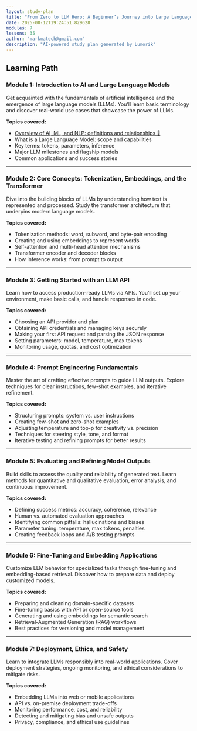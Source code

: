 ```yaml
---
layout: study-plan
title: "From Zero to LLM Hero: A Beginner’s Journey into Large Language Models"
date: 2025-08-12T19:24:51.829628
modules: 7
lessons: 35
author: "markmatech@gmail.com"
description: "AI-powered study plan generated by Lumorik"
---
```


## Learning Path

### Module 1: Introduction to AI and Large Language Models

Get acquainted with the fundamentals of artificial intelligence and the emergence of large language models (LLMs). You’ll learn basic terminology and discover real-world use cases that showcase the power of LLMs.

**Topics covered:**

- [Overview of AI, ML, and NLP: definitions and relationships 📖](https://lumorikllc.github.io/learn/content/a23f2f35-2cd5-455f-b58b-fa1815dadfd1/ef687bdd-ddc0-4295-8002-85681040e3b9)
- What is a Large Language Model: scope and capabilities
- Key terms: tokens, parameters, inference
- Major LLM milestones and flagship models
- Common applications and success stories

---

### Module 2: Core Concepts: Tokenization, Embeddings, and the Transformer

Dive into the building blocks of LLMs by understanding how text is represented and processed. Study the transformer architecture that underpins modern language models.

**Topics covered:**

- Tokenization methods: word, subword, and byte-pair encoding
- Creating and using embeddings to represent words
- Self-attention and multi-head attention mechanisms
- Transformer encoder and decoder blocks
- How inference works: from prompt to output

---

### Module 3: Getting Started with an LLM API

Learn how to access production-ready LLMs via APIs. You’ll set up your environment, make basic calls, and handle responses in code.

**Topics covered:**

- Choosing an API provider and plan
- Obtaining API credentials and managing keys securely
- Making your first API request and parsing the JSON response
- Setting parameters: model, temperature, max tokens
- Monitoring usage, quotas, and cost optimization

---

### Module 4: Prompt Engineering Fundamentals

Master the art of crafting effective prompts to guide LLM outputs. Explore techniques for clear instructions, few-shot examples, and iterative refinement.

**Topics covered:**

- Structuring prompts: system vs. user instructions
- Creating few-shot and zero-shot examples
- Adjusting temperature and top-p for creativity vs. precision
- Techniques for steering style, tone, and format
- Iterative testing and refining prompts for better results

---

### Module 5: Evaluating and Refining Model Outputs

Build skills to assess the quality and reliability of generated text. Learn methods for quantitative and qualitative evaluation, error analysis, and continuous improvement.

**Topics covered:**

- Defining success metrics: accuracy, coherence, relevance
- Human vs. automated evaluation approaches
- Identifying common pitfalls: hallucinations and biases
- Parameter tuning: temperature, max tokens, penalties
- Creating feedback loops and A/B testing prompts

---

### Module 6: Fine-Tuning and Embedding Applications

Customize LLM behavior for specialized tasks through fine-tuning and embedding-based retrieval. Discover how to prepare data and deploy customized models.

**Topics covered:**

- Preparing and cleaning domain-specific datasets
- Fine-tuning basics with API or open-source tools
- Generating and using embeddings for semantic search
- Retrieval-Augmented Generation (RAG) workflows
- Best practices for versioning and model management

---

### Module 7: Deployment, Ethics, and Safety

Learn to integrate LLMs responsibly into real-world applications. Cover deployment strategies, ongoing monitoring, and ethical considerations to mitigate risks.

**Topics covered:**

- Embedding LLMs into web or mobile applications
- API vs. on-premise deployment trade-offs
- Monitoring performance, cost, and reliability
- Detecting and mitigating bias and unsafe outputs
- Privacy, compliance, and ethical use guidelines

